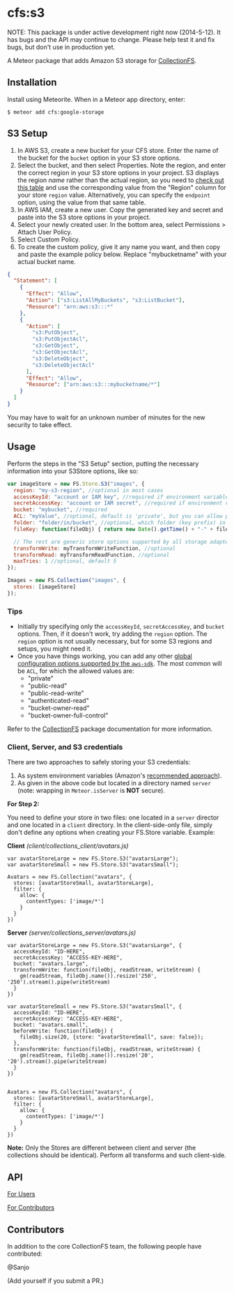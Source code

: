 # cfs:s3

NOTE: This package is under active development right now (2014-5-12). It has
bugs and the API may continue to change. Please help test it and fix bugs,
but don't use in production yet.

A Meteor package that adds Amazon S3 storage for
[CollectionFS](https://github.com/CollectionFS/Meteor-CollectionFS).

## Installation

Install using Meteorite. When in a Meteor app directory, enter:

```
$ meteor add cfs:google-storage
```

## S3 Setup

1.  In AWS S3, create a new bucket for your CFS store. Enter the name of the bucket for the `bucket` option in your S3 store options.
2.  Select the bucket, and then select Properties. Note the region, and enter the correct region in your S3 store options in your project. S3 displays the region _name_ rather than the actual region, so you need to [check out this table](http://docs.aws.amazon.com/general/latest/gr/rande.html#s3_region) and use the corresponding value from the "Region" column for your store `region` value. Alternatively, you can specify the `endpoint` option, using the value from that same table.
3.  In AWS IAM, create a new user. Copy the generated key and secret and paste into the S3 store options in your project.
4.  Select your newly created user. In the bottom area, select Permissions > Attach User Policy.
5.  Select Custom Policy.
6.  To create the custom policy, give it any name you want, and then copy and paste the example policy below. Replace "mybucketname" with your actual bucket name.

```json
{
  "Statement": [
    {
      "Effect": "Allow",
      "Action": ["s3:ListAllMyBuckets", "s3:ListBucket"],
      "Resource": "arn:aws:s3:::*"
    },
    {
      "Action": [
        "s3:PutObject",
        "s3:PutObjectAcl",
        "s3:GetObject",
        "s3:GetObjectAcl",
        "s3:DeleteObject",
        "s3:DeleteObjectAcl"
      ],
      "Effect": "Allow",
      "Resource": ["arn:aws:s3:::mybucketname/*"]
    }
  ]
}
```

You may have to wait for an unknown number of minutes for the new security to
take effect.

## Usage

Perform the steps in the "S3 Setup" section, putting the necessary information into your
S3Store options, like so:

```js
var imageStore = new FS.Store.S3("images", {
  region: "my-s3-region", //optional in most cases
  accessKeyId: "account or IAM key", //required if environment variables are not set
  secretAccessKey: "account or IAM secret", //required if environment variables are not set
  bucket: "mybucket", //required
  ACL: "myValue", //optional, default is 'private', but you can allow public or secure access routed through your app URL
  folder: "folder/in/bucket", //optional, which folder (key prefix) in the bucket to use
  fileKey: function(fileObj) { return new Date().getTime() + "-" + fileObj.name(); }

  // The rest are generic store options supported by all storage adapters
  transformWrite: myTransformWriteFunction, //optional
  transformRead: myTransformReadFunction, //optional
  maxTries: 1 //optional, default 5
});

Images = new FS.Collection("images", {
  stores: [imageStore]
});
```

### Tips

* Initially try specifying only the `accessKeyId`, `secretAccessKey`, and `bucket` options. Then, if it doesn't work, try adding the `region` option. The `region` option is not usually necessary, but for some S3 regions and setups, you might need it.
* Once you have things working, you can add any other [global configuration options supported by the `aws-sdk`](http://docs.aws.amazon.com/AWSJavaScriptSDK/guide/node-configuring.html#Service-Specific_Configuration). The most common will be `ACL`, for which the allowed values are:
  * "private"
  * "public-read"
  * "public-read-write"
  * "authenticated-read"
  * "bucket-owner-read"
  * "bucket-owner-full-control"

Refer to the [CollectionFS](https://github.com/CollectionFS/Meteor-CollectionFS)
package documentation for more information.

### Client, Server, and S3 credentials

There are two approaches to safely storing your S3 credentials:

1.  As system environment variables (Amazon's [recommended approach](http://docs.aws.amazon.com/AWSJavaScriptSDK/guide/node-configuring.html#Credentials_from_Environment_Variables)).
2.  As given in the above code but located in a directory named `server` (note: wrapping in `Meteor.isServer` is **NOT**
    secure).

**For Step 2:**

You need to define your store in two files: one located in a `server` director and one located in a `client` directory. In the client-side-only file, simply don't define any options when creating your FS.Store variable. Example:

**Client** _(client/collections_client/avatars.js)_

```
var avatarStoreLarge = new FS.Store.S3("avatarsLarge");
var avatarStoreSmall = new FS.Store.S3("avatarsSmall");

Avatars = new FS.Collection("avatars", {
  stores: [avatarStoreSmall, avatarStoreLarge],
  filter: {
    allow: {
      contentTypes: ['image/*']
    }
  }
})
```

**Server** _(server/collections_server/avatars.js)_

```
var avatarStoreLarge = new FS.Store.S3("avatarsLarge", {
  accessKeyId: "ID-HERE",
  secretAccessKey: "ACCESS-KEY-HERE",
  bucket: "avatars.large",
  transformWrite: function(fileObj, readStream, writeStream) {
    gm(readStream, fileObj.name()).resize('250', '250').stream().pipe(writeStream)
  }
})

var avatarStoreSmall = new FS.Store.S3("avatarsSmall", {
  accessKeyId: "ID-HERE",
  secretAccessKey: "ACCESS-KEY-HERE",
  bucket: "avatars.small",
  beforeWrite: function(fileObj) {
    fileObj.size(20, {store: "avatarStoreSmall", save: false});
  },
  transformWrite: function(fileObj, readStream, writeStream) {
    gm(readStream, fileObj.name()).resize('20', '20').stream().pipe(writeStream)
  }
})


Avatars = new FS.Collection("avatars", {
  stores: [avatarStoreSmall, avatarStoreLarge],
  filter: {
    allow: {
      contentTypes: ['image/*']
    }
  }
})
```

**Note:** Only the Stores are different between client and server (the collections should be identical). Perform all transforms and such client-side.

## API

[For Users](https://github.com/CollectionFS/Meteor-CollectionFS/blob/master/packages/s3/api.md)

[For Contributors](https://github.com/CollectionFS/Meteor-CollectionFS/blob/master/packages/s3/internal.api.md)

## Contributors

In addition to the core CollectionFS team, the following people have contributed:

@Sanjo

(Add yourself if you submit a PR.)
